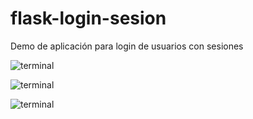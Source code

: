 # flask-login-sesion
Demo de aplicación para login de usuarios con sesiones

![terminal](https://i.ibb.co/rsSgdjN/Screenshot-1.png)

![terminal](https://i.ibb.co/wcH9ZyV/Screenshot-3.png)

![terminal](https://i.ibb.co/TqZpFnB/Screenshot-4.png)
